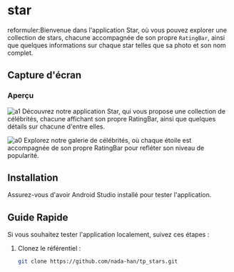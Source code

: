 # star
reformuler:Bienvenue dans l'application Star, où vous pouvez explorer une collection de stars, chacune accompagnée de son propre `RatingBar`, ainsi que quelques informations sur chaque star telles que sa photo et son nom complet.

## Capture d'écran
### Aperçu
![a1](https://github.com/WiamMerjane/star/assets/116950948/981ea69e-b718-4480-b326-ae6aced85f46)
Découvrez notre application Star, qui vous propose une collection de célébrités, chacune affichant son propre RatingBar, ainsi que quelques détails sur chacune d'entre elles.


![a0](https://github.com/WiamMerjane/star/assets/116950948/f2893ec2-7662-45a6-8b59-840fe47e8953)
Explorez notre galerie de célébrités, où chaque étoile est accompagnée de son propre RatingBar pour refléter son niveau de popularité.


## Installation
Assurez-vous d'avoir Android Studio installé pour tester l'application.

## Guide Rapide
Si vous souhaitez tester l'application localement, suivez ces étapes :

1. Clonez le référentiel :
   ```bash
   git clone https://github.com/nada-han/tp_stars.git

